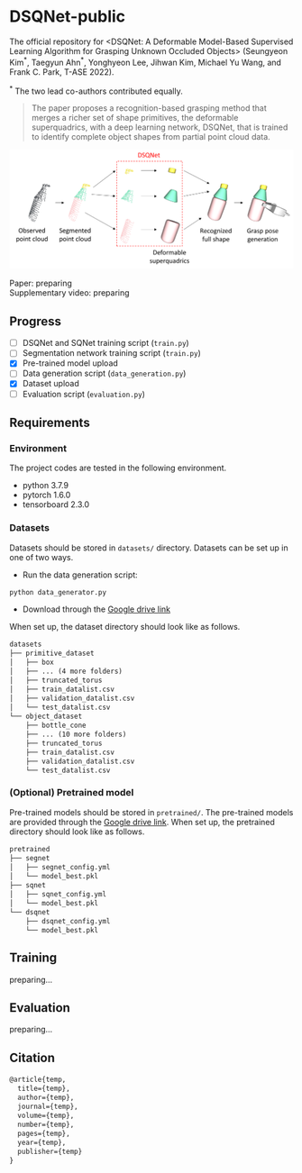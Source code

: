 # DSQNet-public
The official repository for &lt;DSQNet: A Deformable Model-Based Supervised Learning Algorithm for Grasping Unknown Occluded Objects> (Seungyeon Kim<sup>\*</sup>, Taegyun Ahn<sup>\*</sup>, Yonghyeon Lee, Jihwan Kim, Michael Yu Wang, and Frank C. Park, T-ASE 2022).

<sup>\*</sup> The two lead co-authors contributed equally.

> The paper proposes a recognition-based grasping method that merges a richer set of shape primitives, the deformable superquadrics, with a deep learning network, DSQNet, that is trained to identify complete object shapes from partial point cloud data.

![pipeline](figures/pipeline.png)

Paper: preparing  
Supplementary video: preparing

## Progress

- [ ] DSQNet and SQNet training script (`train.py`)
- [ ] Segmentation network training script (`train.py`)
- [x] Pre-trained model upload
- [ ] Data generation script (`data_generation.py`)
- [x] Dataset upload
- [ ] Evaluation script (`evaluation.py`)

## Requirements

### Environment
The project codes are tested in the following environment.

- python 3.7.9
- pytorch 1.6.0
- tensorboard 2.3.0

### Datasets
Datasets should be stored in `datasets/` directory. Datasets can be set up in one of two ways.
- Run the data generation script:
```
python data_generator.py
```

- Download through the [Google drive link](https://drive.google.com/drive/folders/1PQ9dSeD0WmdESQemsnM1SPmpPDChQ95s?usp=sharing)

When set up, the dataset directory should look like as follows.

```
datasets
├── primitive_dataset
│   ├── box
│   ├── ... (4 more folders)
│   ├── truncated_torus
│   ├── train_datalist.csv
│   ├── validation_datalist.csv
│   └── test_datalist.csv
└── object_dataset
    ├── bottle_cone
    ├── ... (10 more folders)
    ├── truncated_torus
    ├── train_datalist.csv
    ├── validation_datalist.csv
    └── test_datalist.csv

```

### (Optional) Pretrained model
Pre-trained models should be stored in `pretrained/`. The pre-trained models are provided through the [Google drive link](https://drive.google.com/drive/folders/1PN7DF0iNL60iOuyA-QS2g7jMzXSOPD6a?usp=sharing).
When set up, the pretrained directory should look like as follows.

```
pretrained
├── segnet
│   ├── segnet_config.yml
│   └── model_best.pkl
├── sqnet
│   ├── sqnet_config.yml
│   └── model_best.pkl
└── dsqnet
    ├── dsqnet_config.yml
    └── model_best.pkl
```

## Training
preparing...

## Evaluation
preparing...

## Citation
```
@article{temp,
  title={temp},
  author={temp},
  journal={temp},
  volume={temp},
  number={temp},
  pages={temp},
  year={temp},
  publisher={temp}
}
```


